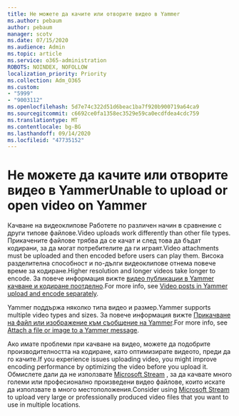 ```yaml
---
title: Не можете да качите или отворите видео в Yammer
ms.author: pebaum
author: pebaum
manager: scotv
ms.date: 07/15/2020
ms.audience: Admin
ms.topic: article
ms.service: o365-administration
ROBOTS: NOINDEX, NOFOLLOW
localization_priority: Priority
ms.collection: Adm_O365
ms.custom:
- "5999"
- "9003112"
ms.openlocfilehash: 5d7e74c322d51d6beac1ba7f920b900719a64ca9
ms.sourcegitcommit: c6692ce0fa1358ec3529e59ca0ecdfdea4cdc759
ms.translationtype: MT
ms.contentlocale: bg-BG
ms.lasthandoff: 09/14/2020
ms.locfileid: "47735152"
---
```

# <a name="unable-to-upload-or-open-video-on-yammer"></a><span data-ttu-id="2ae57-102">Не можете да качите или отворите видео в Yammer</span><span class="sxs-lookup"><span data-stu-id="2ae57-102">Unable to upload or open video on Yammer</span></span>

<span data-ttu-id="2ae57-103">Качване на видеоклипове Работете по различен начин в сравнение с други типове файлове.</span><span class="sxs-lookup"><span data-stu-id="2ae57-103">Video uploads work differently than other file types.</span></span> <span data-ttu-id="2ae57-104">Прикачените файлове трябва да се качат и след това да бъдат кодирани, за да могат потребителите да ги играят.</span><span class="sxs-lookup"><span data-stu-id="2ae57-104">Video attachments must be uploaded and then encoded before users can play them.</span></span> <span data-ttu-id="2ae57-105">Висока разделителна способност и по-дълги видеоклипове отнема повече време за кодиране.</span><span class="sxs-lookup"><span data-stu-id="2ae57-105">Higher resolution and longer videos take longer to encode.</span></span> <span data-ttu-id="2ae57-106">За повече информация вижте [видео публикации в Yammer качване и кодиране поотделно](https://support.microsoft.com/office/video-posts-in-yammer-upload-and-encode-separately-5b3a348e-3a0a-4c4b-95b1-eabdf245ba25).</span><span class="sxs-lookup"><span data-stu-id="2ae57-106">For more info, see [Video posts in Yammer upload and encode separately](https://support.microsoft.com/office/video-posts-in-yammer-upload-and-encode-separately-5b3a348e-3a0a-4c4b-95b1-eabdf245ba25).</span></span>   

<span data-ttu-id="2ae57-107">Yammer поддържа няколко типа видео и размер.</span><span class="sxs-lookup"><span data-stu-id="2ae57-107">Yammer supports multiple video types and sizes.</span></span> <span data-ttu-id="2ae57-108">За повече информация вижте [Прикачване на файл или изображение към съобщение на Yammer](https://support.microsoft.com/office/attach-a-file-or-image-to-a-yammer-message-f576d4d1-ad66-4ce4-9c43-46cf75978dbf).</span><span class="sxs-lookup"><span data-stu-id="2ae57-108">For more info, see [Attach a file or image to a Yammer message](https://support.microsoft.com/office/attach-a-file-or-image-to-a-yammer-message-f576d4d1-ad66-4ce4-9c43-46cf75978dbf).</span></span>   

<span data-ttu-id="2ae57-109">Ако имате проблеми при качване на видео, можете да подобрите производителността на кодиране, като оптимизирате видеото, преди да го качите.</span><span class="sxs-lookup"><span data-stu-id="2ae57-109">If you experience issues uploading video, you might improve encoding performance by optimizing the video before you upload it.</span></span> <span data-ttu-id="2ae57-110">Обмислете дали да не използвате [Microsoft Stream](https://docs.microsoft.com/stream/overview) , за да качвате много големи или професионално произведени видео файлове, които искате да използвате в много местоположения.</span><span class="sxs-lookup"><span data-stu-id="2ae57-110">Consider using [Microsoft Stream](https://docs.microsoft.com/stream/overview) to upload very large or professionally produced video files that you want to use in multiple locations.</span></span>